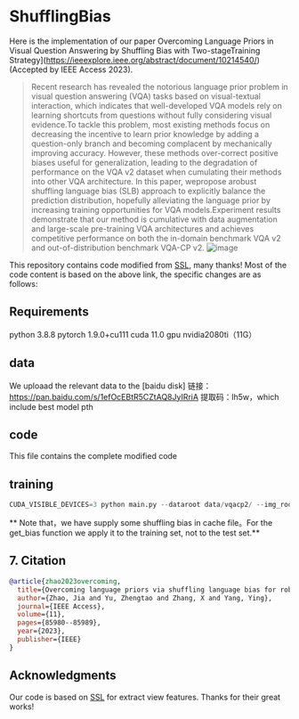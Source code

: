 # ShufflingBias
Here is the implementation of our paper Overcoming Language Priors in Visual Question Answering by Shuffling Bias with Two-stageTraining Strategy](https://ieeexplore.ieee.org/abstract/document/10214540/) (Accepted by IEEE Access 2023).

> Recent research has revealed the notorious language prior problem in visual question answering (VQA) tasks based on visual-textual interaction, which indicates that well-developed VQA
 models rely on learning shortcuts from questions without fully considering visual evidence.To tackle this problem, most existing methods focus on decreasing the incentive to learn prior knowledge by adding
 a question-only branch and becoming complacent by mechanically improving accuracy. However, these methods over-correct positive biases useful for generalization, leading to the degradation of performance
 on the VQA v2 dataset when cumulating their methods into other VQA architecture. In this paper, wepropose arobust shuffling language bias (SLB) approach to explicitly balance the prediction distribution,
 hopefully alleviating the language prior by increasing training opportunities for VQA models.Experiment results demonstrate that our method is cumulative with data augmentation and large-scale pre-training
 VQA architectures and achieves competitive performance on both the in-domain benchmark VQA v2 and out-of-distribution benchmark VQA-CP v2.
> ![image](https://github.com/user-attachments/assets/70cb7b7f-faa4-4aa6-be1f-42e4e8af75d0)


This repository contains code modified from [SSL](https://github.com/CrossmodalGroup/SSL-VQA), many thanks! 
Most of the code content is based on the above link, the specific changes are as follows:

## Requirements
python 3.8.8
pytorch 1.9.0+cu111
cuda 11.0
gpu nvidia2080ti（11G）


## data
We uploaad the relevant data to the [baidu disk] 链接：https://pan.baidu.com/s/1efOcEBtR5CZtAQ8JyIRriA 提取码：lh5w，which include best model pth

## code
This file contains the complete modified code

## training

```python
CUDA_VISIBLE_DEVICES=3 python main.py --dataroot data/vqacp2/ --img_root data/coco/ --output [0.1-2]/ --self_loss_weight 3 --ml_loss
```

** Note that，we have supply some shuffling bias in cache file。For the get_bias function we apply it to the training set, not to the test set.**

## 7. Citation

```bibtex
@article{zhao2023overcoming,
  title={Overcoming language priors via shuffling language bias for robust visual question answering},
  author={Zhao, Jia and Yu, Zhengtao and Zhang, X and Yang, Ying},
  journal={IEEE Access},
  volume={11},
  pages={85980--85989},
  year={2023},
  publisher={IEEE}
}
  ```

## Acknowledgments
Our code is based on [SSL]([https://github.com/cshizhe/VLN-DUET](https://github.com/CrossmodalGroup/SSL-VQA)) for extract view features. Thanks for their great works!
